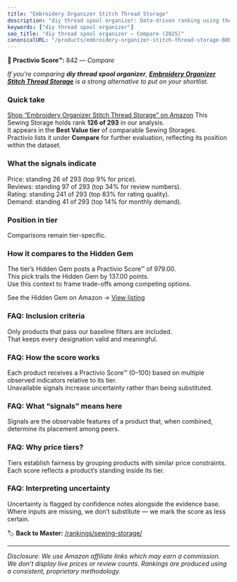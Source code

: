 ```yaml
---
title: "Embroidery Organizer Stitch Thread Storage"
description: "diy thread spool organizer: Data-driven ranking using the Practivio Score™. Positioned by quality, value, demand, findability, momentum."
keywords: ["diy thread spool organizer"]
seo_title: "diy thread spool organizer — Compare (2025)"
canonicalURL: "/products/embroidery-organizer-stitch-thread-storage-B0BX3TJ9GC/"
---
```


**🛒 Practivio Score™:** 842 — _Compare_


*If you're comparing **diy thread spool organizer**, **[Embroidery Organizer Stitch Thread Storage](https://www.amazon.com/dp/B0BX3TJ9GC?tag=practivio-20)** is a strong alternative to put on your shortlist.*
### Quick take
[Shop “Embroidery Organizer Stitch Thread Storage” on Amazon](https://www.amazon.com/dp/B0BX3TJ9GC?tag=practivio-20)
This Sewing Storage holds rank **126 of 293** in our analysis.  
It appears in the **Best Value tier** of comparable Sewing Storages.  
Practivio lists it under **Compare** for further evaluation, reflecting its position within the dataset.

### What the signals indicate
Price: standing 26 of 293 (top 9% for price).  
Reviews: standing 97 of 293 (top 34% for review numbers).  
Rating: standing 241 of 293 (top 83% for rating quality).  
Demand: standing 41 of 293 (top 14% for monthly demand).

### Position in tier
Comparisons remain tier-specific.

### How it compares to the Hidden Gem
The tier’s Hidden Gem posts a Practivio Score™ of 979.00.  
This pick trails the Hidden Gem by 137.00 points.  
Use this context to frame trade-offs among competing options.  

See the Hidden Gem on Amazon → [View listing](https://www.amazon.com/dp/B086WNKLTM?tag=practivio-20)

### FAQ: Inclusion criteria
Only products that pass our baseline filters are included.  
That keeps every designation valid and meaningful.

### FAQ: How the score works
Each product receives a Practivio Score™ (0–100) based on multiple observed indicators relative to its tier.  
Unavailable signals increase uncertainty rather than being substituted.

### FAQ: What “signals” means here
Signals are the observable features of a product that, when combined, determine its placement among peers.

### FAQ: Why price tiers?
Tiers establish fairness by grouping products with similar price constraints.  
Each score reflects a product’s standing inside its tier.

### FAQ: Interpreting uncertainty
Uncertainty is flagged by confidence notes alongside the evidence base.  
Where inputs are missing, we don’t substitute — we mark the score as less certain.

<!-- Missing template for Compare/CompareWithinPriceClass -->


🏷️ **Back to Master:** [/rankings/sewing-storage/](/rankings/sewing-storage/)

---
_Disclosure: We use Amazon affiliate links which may earn a commission. We don’t display live prices or review counts. Rankings are produced using a consistent, proprietary methodology._

